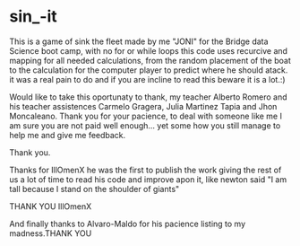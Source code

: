 # sin_-it

This is a game of sink the fleet made by me "JONI" for the Bridge data Science boot camp, with no for or while loops this code uses recurcive and mapping for all
needed calculations, from the random placement of the boat to the calculation for the computer player to predict where he should atack. it was a real pain to do
and if you are incline to read this beware it is a lot.:)



Would like to take this oportunaty to thank, my teacher Alberto Romero and his teacher assistences Carmelo Gragera, Julia Martinez Tapia and Jhon Moncaleano. 
Thank you for your pacience, to deal with someone like me I am sure you are not paid well enough... yet some how you still manage to help me and give me feedback.

Thank you.




Thanks for IllOmenX he was the first to publish the work giving the rest of us a lot of time to read his code and improve apon it, like newton said
"I am tall because I stand on the shoulder of giants" 

THANK YOU IllOmenX


And finally thanks to Alvaro-Maldo for his pacience listing to my madness.THANK YOU
